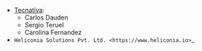 - [Tecnativa](https://www.tecnativa.com):
  - Carlos Dauden
  - Sergio Teruel
  - Carolina Fernandez
- `Heliconia Solutions Pvt. Ltd. <https://www.heliconia.io>`_
